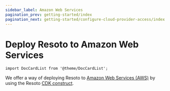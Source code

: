 ```yaml
---
sidebar_label: Amazon Web Services
pagination_prev: getting-started/index
pagination_next: getting-started/configure-cloud-provider-access/index
---
```


# Deploy Resoto to Amazon Web Services

```mdx-code-block
import DocCardList from '@theme/DocCardList';
```

We offer a way of deploying Resoto to [Amazon Web Services (AWS)](https://aws.amazon.com) by using the Resoto [CDK construct](./cdk.md).

<DocCardList />
